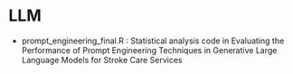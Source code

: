 # LLM

- prompt_engineering_final.R : Statistical analysis code in Evaluating the Performance of Prompt Engineering Techniques in Generative Large Language Models for Stroke Care Services 
